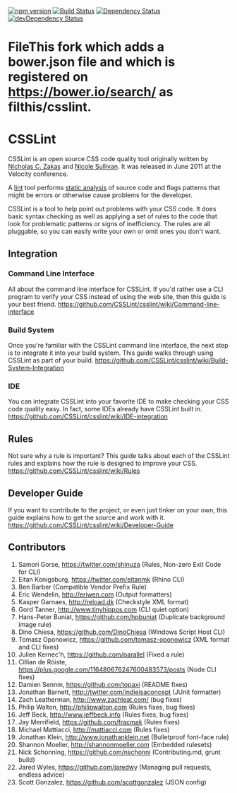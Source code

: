 [![npm version](https://img.shields.io/npm/v/csslint.svg)](https://www.npmjs.com/package/csslint)
[![Build Status](https://img.shields.io/travis/CSSLint/csslint/master.svg)](https://travis-ci.org/CSSLint/csslint)
[![Dependency Status](https://img.shields.io/david/CSSLint/csslint.svg)](https://david-dm.org/CSSLint/csslint)
[![devDependency Status](https://img.shields.io/david/dev/CSSLint/csslint.svg)](https://david-dm.org/CSSLint/csslint#info=devDependencies)

# FileThis fork which adds a bower.json file and which is registered on https://bower.io/search/ as filthis/csslint.

# CSSLint

CSSLint is an open source CSS code quality tool originally written by
[Nicholas C. Zakas](http://www.nczonline.net/) and
[Nicole Sullivan](http://www.stubbornella.org/). It was released in June 2011 at
the Velocity conference.

A [lint](http://en.wikipedia.org/wiki/Lint_programming_tool) tool performs
[static analysis](http://en.wikipedia.org/wiki/Static_code_analysis) of source
code and flags patterns that might be errors or otherwise cause problems for the
developer.

CSSLint is a tool to help point out problems with your CSS code. It does basic
syntax checking as well as applying a set of rules to the code that look for
problematic patterns or signs of inefficiency. The rules are all pluggable, so
you can easily write your own or omit ones you don't want.

## Integration

### Command Line Interface

All about the command line interface for CSSLint. If you'd rather use a CLI
program to verify your CSS instead of using the web site, then this guide is
your best friend.
https://github.com/CSSLint/csslint/wiki/Command-line-interface

### Build System

Once you're familiar with the CSSLint command line interface, the next step is
to integrate it into your build system. This guide walks through using CSSLint
as part of your build.
https://github.com/CSSLint/csslint/wiki/Build-System-Integration

### IDE

You can integrate CSSLint into your favorite IDE to make checking your CSS code
quality easy. In fact, some IDEs already have CSSLint built in.
https://github.com/CSSLint/csslint/wiki/IDE-integration

## Rules

Not sure why a rule is important? This guide talks about each of the CSSLint
rules and explains how the rule is designed to improve your CSS.
https://github.com/CSSLint/csslint/wiki/Rules

## Developer Guide

If you want to contribute to the project, or even just tinker on your own,
this guide explains how to get the source and work with it.
https://github.com/CSSLint/csslint/wiki/Developer-Guide

## Contributors

1. Samori Gorse, https://twitter.com/shinuza (Rules, Non-zero Exit Code for CLI)
1. Eitan Konigsburg, https://twitter.com/eitanmk (Rhino CLI)
1. Ben Barber (Compatible Vendor Prefix Rule)
1. Eric Wendelin, http://eriwen.com (Output formatters)
1. Kasper Garnaes, http://reload.dk (Checkstyle XML format)
1. Gord Tanner, http://www.tinyhippos.com (CLI quiet option)
1. Hans-Peter Buniat, https://github.com/hpbuniat (Duplicate background image rule)
1. Dino Chiesa, https://github.com/DinoChiesa (Windows Script Host CLI)
1. Tomasz Oponowicz, https://github.com/tomasz-oponowicz (XML format and CLI fixes)
1. Julien Kernec'h, https://github.com/parallel (Fixed a rule)
1. Cillian de Róiste, https://plus.google.com/116480676247600483573/posts (Node CLI fixes)
1. Damien Sennm, https://github.com/topaxi (README fixes)
1. Jonathan Barnett, http://twitter.com/indieisaconcept (JUnit formatter)
1. Zach Leatherman, http://www.zachleat.com/ (bug fixes)
1. Philip Walton, http://philipwalton.com (Rules fixes, bug fixes)
1. Jeff Beck, http://www.jeffbeck.info (Rules fixes, bug fixes)
1. Jay Merrifield, https://github.com/fracmak (Rules fixes)
1. Michael Mattiacci, http://mattiacci.com (Rules fixes)
1. Jonathan Klein, http://www.jonathanklein.net (Bulletproof font-face rule)
1. Shannon Moeller, http://shannonmoeller.com (Embedded rulesets)
1. Nick Schonning, https://github.com/nschonni (Contributing.md, grunt build)
1. Jared Wyles, https://github.com/jaredwy (Managing pull requests, endless advice)
1. Scott Gonzalez, https://github.com/scottgonzalez (JSON config)
